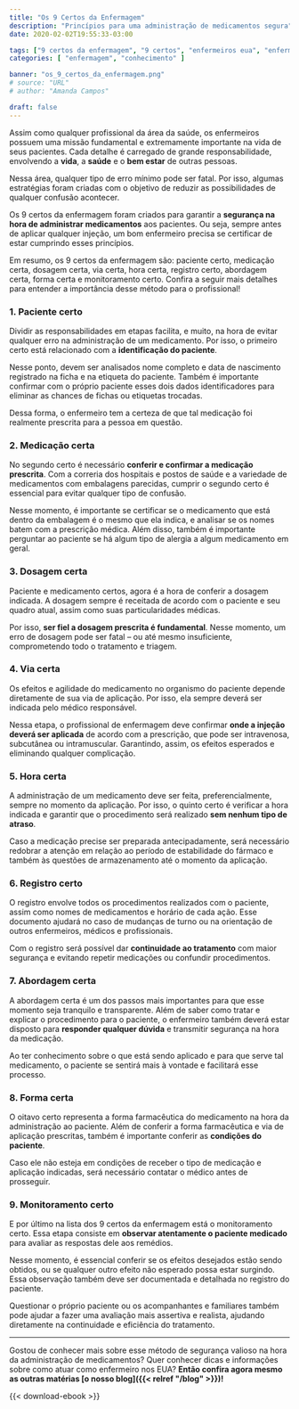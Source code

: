 ```yaml
---
title: "Os 9 Certos da Enfermagem"
description: "Princípios para uma administração de medicamentos segura"
date: 2020-02-02T19:55:33-03:00

tags: ["9 certos da enfermagem", "9 certos", "enfermeiros eua", "enfermeiros usa", "nurse usa", "foreign nurses", "home care"]
categories: [ "enfermagem", "conhecimento" ]

banner: "os_9_certos_da_enfermagem.png"
# source: "URL"
# author: "Amanda Campos"

draft: false
---
```


Assim como qualquer profissional da área da saúde, os enfermeiros possuem uma missão fundamental e extremamente importante na vida de seus pacientes. Cada detalhe é carregado de grande responsabilidade, envolvendo a **vida**, a **saúde** e o **bem estar** de outras pessoas.

Nessa área, qualquer tipo de erro mínimo pode ser fatal. Por isso, algumas estratégias foram criadas com o objetivo de reduzir as possibilidades de qualquer confusão acontecer.

Os 9 certos da enfermagem foram criados para garantir a **segurança na hora de administrar medicamentos** aos pacientes. Ou seja, sempre antes de aplicar qualquer injeção, um bom enfermeiro precisa se certificar de estar cumprindo esses princípios.

Em resumo, os 9 certos da enfermagem são: paciente certo, medicação certa, dosagem certa, via certa, hora certa, registro certo, abordagem certa, forma certa e monitoramento certo. Confira a seguir mais detalhes para entender a importância desse método para o profissional!

### 1. Paciente certo

Dividir as responsabilidades em etapas facilita, e muito, na hora de evitar qualquer erro na administração de um medicamento. Por isso, o primeiro certo está relacionado com a **identificação do paciente**.

Nesse ponto, devem ser analisados nome completo e data de nascimento registrado na ficha e na etiqueta do paciente. Também é importante confirmar com o próprio paciente esses dois dados identificadores para eliminar as chances de fichas ou etiquetas trocadas.

Dessa forma, o enfermeiro tem a certeza de que tal medicação foi realmente prescrita para a pessoa em questão.

### 2. Medicação certa

No segundo certo é necessário **conferir e confirmar a medicação prescrita**. Com a correria dos hospitais e postos de saúde e a variedade de medicamentos com embalagens parecidas, cumprir o segundo certo é essencial para evitar qualquer tipo de confusão.

Nesse momento, é importante se certificar se o medicamento que está dentro da embalagem é o mesmo que ela indica, e analisar se os nomes batem com a prescrição médica. Além disso, também é importante perguntar ao paciente se há algum tipo de alergia a algum medicamento em geral.

### 3. Dosagem certa

Paciente e medicamento certos, agora é a hora de conferir a dosagem indicada. A dosagem sempre é receitada de acordo com o paciente e seu quadro atual, assim como suas particularidades médicas.

Por isso, **ser fiel a dosagem prescrita é fundamental**. Nesse momento, um erro de dosagem pode ser fatal – ou até mesmo insuficiente, comprometendo todo o tratamento e triagem.

### 4. Via certa

Os efeitos e agilidade do medicamento no organismo do paciente depende diretamente de sua via de aplicação. Por isso, ela sempre deverá ser indicada pelo médico responsável.

Nessa etapa, o profissional de enfermagem deve confirmar **onde a injeção deverá ser aplicada** de acordo com a prescrição, que pode ser intravenosa, subcutânea ou intramuscular. Garantindo, assim, os efeitos esperados e eliminando qualquer complicação.

### 5. Hora certa

A administração de um medicamento deve ser feita, preferencialmente, sempre no momento da aplicação. Por isso, o quinto certo é verificar a hora indicada e garantir que o procedimento será realizado **sem nenhum tipo de atraso**.

Caso a medicação precise ser preparada antecipadamente, será necessário redobrar a atenção em relação ao período de estabilidade do fármaco e também às questões de armazenamento até o momento da aplicação.

### 6. Registro certo

O registro envolve todos os procedimentos realizados com o paciente, assim como nomes de medicamentos e horário de cada ação. Esse documento ajudará no caso de mudanças de turno ou na orientação de outros enfermeiros, médicos e profissionais.

Com o registro será possível dar **continuidade ao tratamento** com maior segurança e evitando repetir medicações ou confundir procedimentos.

### 7. Abordagem certa

A abordagem certa é um dos passos mais importantes para que esse momento seja tranquilo e transparente. Além de saber como tratar e explicar o procedimento para o paciente, o enfermeiro também deverá estar disposto para **responder qualquer dúvida** e transmitir segurança na hora da medicação.

Ao ter conhecimento sobre o que está sendo aplicado e para que serve tal medicamento, o paciente se sentirá mais à vontade e facilitará esse processo.

### 8. Forma certa

O oitavo certo representa a forma farmacêutica do medicamento na hora da administração ao paciente. Além de conferir a forma farmacêutica e via de aplicação prescritas, também é importante conferir as **condições do paciente**.

Caso ele não esteja em condições de receber o tipo de medicação e aplicação indicadas, será necessário contatar o médico antes de prosseguir.

### 9. Monitoramento certo

E por último na lista dos 9 certos da enfermagem está o monitoramento certo. Essa etapa consiste em **observar atentamente o paciente medicado** para avaliar as respostas dele aos remédios.

Nesse momento, é essencial conferir se os efeitos desejados estão sendo obtidos, ou se qualquer outro efeito não esperado possa estar surgindo. Essa observação também deve ser documentada e detalhada no registro do paciente.

Questionar o próprio paciente ou os acompanhantes e familiares também pode ajudar a fazer uma avaliação mais assertiva e realista, ajudando diretamente na continuidade e eficiência do tratamento.

---

Gostou de conhecer mais sobre esse método de segurança valioso na hora da administração de medicamentos? Quer conhecer dicas e informações sobre como atuar como enfermeiro nos EUA? **Então confira agora mesmo as outras matérias [o nosso blog]({{< relref "/blog" >}})!**

{{< download-ebook >}}
